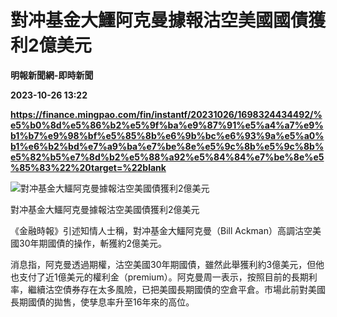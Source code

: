 # 對冲基金大鱷阿克曼據報沽空美國國債獲利2億美元
**明報新聞網-即時新聞**

**2023-10-26 13:22**

**https://finance.mingpao.com/fin/instantf/20231026/1698324434492/%e5%b0%8d%e5%86%b2%e5%9f%ba%e9%87%91%e5%a4%a7%e9%b1%b7%e9%98%bf%e5%85%8b%e6%9b%bc%e6%93%9a%e5%a0%b1%e6%b2%bd%e7%a9%ba%e7%be%8e%e5%9c%8b%e5%9c%8b%e5%82%b5%e7%8d%b2%e5%88%a92%e5%84%84%e7%be%8e%e5%85%83%22%20target=%22blank**

![對冲基金大鱷阿克曼據報沽空美國債獲利2億美元](https://fs.mingpao.com/fin/20231026/s00010/3837f94506cca1814f9a143204b6c95c.jpg)

對冲基金大鱷阿克曼據報沽空美國債獲利2億美元

《金融時報》引述知情人士稱，對冲基金大鱷阿克曼（Bill Ackman）高調沽空美國30年期國債的操作，斬獲約2億美元。

消息指，阿克曼透過期權，沽空美國30年期國債，雖然此舉獲利約3億美元，但他也支付了近1億美元的權利金（premium）。阿克曼周一表示，按照目前的長期利率，繼續沽空債券存在太多風險，已把美國長期國債的空倉平倉。市場此前對美國長期國債的拋售，使孳息率升至16年來的高位。